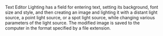 Text Editor Lighting has a field for entering text, setting its background, font size and style, and then creating an image and lighting it with a distant light source, a point light source, or a spot light source, while changing various parameters of the light source. The modified image is saved to the computer in the format specified by a file extension.
